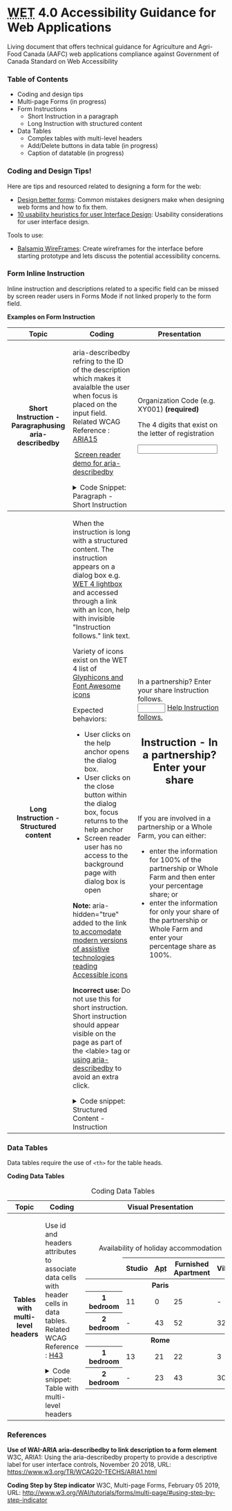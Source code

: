 <head>
<meta charset="utf-8" />
<!-- Web Experience Toolkit (WET) / Boîte à outils de l'expérience Web (BOEW)
wet-boew.github.io/wet-boew/License-en.html / wet-boew.github.io/wet-boew/Licence-fr.html -->
<meta content="width=device-width, initial-scale=1" name="viewport" />
<meta property="dcterms:issued" title="W3CDTF" content="2013-02-21" />
<meta property="dcterms:modified" title="W3CDTF" content="2018-07-25" />
<meta property="dcterms:format" title="gcformat" content="" />
<meta property="dcterms:title" content="Canadian agri-food sector intelligence" />
<meta property="aafc:subject" title="aafcsubject" content="bottled water industry;organic food industry;nutraceuticals" />
<meta property="dcterms:subject" title="gccore" content="benchmarks;imports;food" />
<meta property="dcterms:description" content="Poultry and Eggs Poultry and egg market information historical trends trade data and import permits factsheets and publications federally registered plants and stations and a list of industry associations." />
<meta property="dcterms:language" title="ISO639-2" content="eng" />
<meta property="keywords" content="snack foods;Livestock Livestock;Seafood Information;economic growth;three-month advance access period" />
<meta property="dcterms:audience" title="gcaudience" content="" />
<meta property="dcterms:type" title="gctype" content="resource list" />
<meta property="dcterms:creator" content="Agriculture and Agri-Food Canada" />
<meta property="dcterms:spatial" title="gcregions" content="" />
<script src="https://www.agr.gc.ca/assets.adobedtm.com/caacec67651710193d2331efef325107c23a0145/satelliteLib-c2082deaf69c358c641c5eb20f94b615dd606662.js"></script>
<link rel="stylesheet" href="https://maxcdn.bootstrapcdn.com/font-awesome/4.7.0/css/font-awesome.css" />
<meta property="dcterms:service" content="AAFC-AAC" />
<meta property="dcterms:accessRights" content="2" />
<!--[if gte IE 9 | !IE ]><!-->
<link href="https://www.agr.gc.ca/res/wet-boew4/assets/favicon.ico" rel="icon" type="image/x-icon" />
<link rel="stylesheet" href="https://www.agr.gc.ca/res/wet-boew4/css/wet-boew.min.css" />
<!--<![endif]-->
<link rel="stylesheet" href="https://www.agr.gc.ca/res/wet-boew4/css/theme.min.css" />
<!--[if lt IE 9]>
<link href="https://www.agr.gc.ca/res/wet-boew4/assets/favicon.ico" rel="shortcut icon"/>
<link rel="stylesheet" href="https://www.agr.gc.ca/res/wet-boew4/css/ie8-wet-boew.min.css"/>
<link rel="stylesheet" href="https://www.agr.gc.ca/res/wet-boew4/css/ie8-theme.min.css"/>
<script src="https://ajax.googleapis.com/ajax/libs/jquery/1.11.1/jquery.min.js"></script>
<script src="https://www.agr.gc.ca/res/wet-boew4/js/ie8-wet-boew.min.js"></script>
<![endif]-->
<noscript>
  <link rel="stylesheet" href="https://www.agr.gc.ca/res/wet-boew4/css/noscript.min.css" /></noscript>
<!-- CustomScriptsCSSStart -->
<link rel="stylesheet" href="https://www.agr.gc.ca/res/aafc-aac4/css/theme.css" />
<link rel="stylesheet" href="https://www.agr.gc.ca/res/aafc-aac4/css/util.css" />
<!--[if lte IE 8]>
<link rel="stylesheet" href="https://www.agr.gc.ca/res/aafc-aac4/css/theme-ie.css" />
<link rel="stylesheet" href="https://www.agr.gc.ca/res/aafc-aac4/css/util-ie.css" />
<![endif]-->
<script src="https://www.agr.gc.ca/res/aafc-aac4/js/util.js"></script>
<!-- CustomScriptsCSSEnd -->
</head>

# <abbr title="Web Experience Toolkit">WET</abbr> 4.0  Accessibility Guidance for Web Applications

Living document that offers technical guidance for Agriculture and Agri-Food Canada (AAFC) web applications compliance against Government of Canada Standard on Web Accessibility

### Table of Contents

-   Coding and design tips
-   Multi-page Forms (in progress)
-   Form Instructions
    -   Short Instruction in a paragraph
    -   Long Instruction with structured content
-   Data Tables
    -   Complex tables with multi-level headers
    -   Add/Delete buttons in data table (in progress)
    -   Caption of datatable (in progress)

### Coding and Design Tips!

Here are tips and resourced related to designing a form for the web:

-   [Design better forms](https://uxdesign.cc/design-better-forms-96fadca0f49c): Common mistakes designers make when designing web forms and how to fix them.
-   [10 usability heuristics for user Interface Design](https://www.nngroup.com/articles/ten-usability-heuristics/): Usability considerations for user interface design.

Tools to use:

-   [Balsamiq WireFrames](https://balsamiq.com/): Create wireframes for the interface before starting prototype and lets discuss the potential accessibility concerns.

### Form Inline Instruction

Inline instruction and descriptions related to a specific field can be missed by screen reader users in Forms Mode if not linked properly to the form field.

**Examples on Form Instruction**
<table>
  <thead>
    <th class="active">Topic</th>
    <th class="active">Coding</th>
    <th class="active">Presentation</th>
  </thead>
  <tbody>
    <tr>
      <th id="short-instruction-aria-describedby">Short Instruction - Paragraphusing aria-describedby</th>
      <td>
        <p>aria-describedby refring to the ID of the description which makes it avaialble the user when focus is placed on the input field. <br>
          Related WCAG Reference : <a href="https://www.w3.org/TR/WCAG20-TECHS/ARIA15.html">ARIA15</a></p>
        <p> <span class="eye-slash">&nbsp;</span><a href="https://youtu.be/8P1xolZhavM">Screen reader demo for aria-describedby</a></p>
        <details>
          <summary class="well well-sm">Code Snippet: Paragraph - Short Instruction</summary>
          <code class="prettyprint">&lt;label for=&quot;orgname&quot;&gt;Organization Code (e.g. XY001) &lt;strong class=&quot;required&quot;&gt;(required)&lt;/strong&gt;&lt;/label&gt;<br>
            <br>
            &lt;!--Instruction sentence with an ID--&gt;
            <br>
            &lt;p <strong>id=&quot;orgname_desc&quot;</strong>&gt;The 4 digits that exist on the letter of registration&lt;/p&gt;<br>
            <br>
            &lt;!--instruction linked to the input field using aria-describedby--&gt;
            <br>
            &lt;input id=&quot;orgname&quot; name=&quot;orgname&quot; type=&quot;text&quot; <strong>aria-describedby=&quot;orgname_desc&quot;</strong>/&gt;
          </code>
        </details>
      </td>
      <td>
        <div class="form-group">
          <label for="orgname" class="required"><span class="field-name">Organization Code (e.g. XY001)</span> <strong class="required">(required)</strong></label>
          <p id="orgname_desc">The 4 digits that exist on the letter of registration</p>
          <input class="form-control" id="orgname" name="orgname" type="text" required pattern=".{2,}" data-rule-minlength="2" aria-describedby="orgname_desc" />
        </div>
      </td>
    </tr>
  </tbody>
  <tr>
    <th>Long Instruction - Structured content</th>
    <td>
      <p> When the instruction is long with a structured content. The instruction appears on a dialog box e.g. <a href="https://wet-boew.github.io/wet-boew/demos/lightbox/lightbox-en.html">WET 4 lightbox</a> and accessed through a link with an
        Icon, help with invisible &quot;Instruction follows.&quot; link text. </p>
      <p>Variety of icons exist on the WET 4 list of <a href="http://wet-boew.github.io/wet-boew-styleguide/v4/design/icons-en.html">Glyphicons and Font Awesome icons</a></p>
      <p> Expected behaviors:
      </p>
      <ul>
        <li>User clicks on the help anchor opens the dialog box. </li>
        <li>User clicks on the close button within the dialog box, focus returns to the help anchor </li>
        <li>Screen reader user has no access to the background page with dialog box is open </li>
      </ul>
      <p><strong>Note: </strong>aria-hidden="true" added to the link<a href="http://bootstrapdocs.com/v3.3.1/docs/components/#glyphicons"> to accomodate modern versions of assistive technologies reading Accessible icons </a></p>
      <p><strong>Incorrect use: </strong>Do not use this for short instruction. Short instruction should appear visible on the page as part of the &lt;lable&gt; tag or <a href="short-instruction-aria-describedby">using aria-describedby</a> to
        avoid an extra click. </p>
      <details>
        <summary class="well well-sm">Code snippet: Structured Content - Instruction</summary>
        <code class="prettyprint"> &lt;div class=&quot;form-group&quot;&gt;<br>
          &lt;div&gt;<br>
          &lt;label for=&quot;partnership-share&quot; id=&quot;partnership-label&quot;&gt;In a partnership? Enter your share &lt;/label&gt;<br>
          &lt;!-- A warning for Screen reader users
          that instruction link will follow. Warning is read through the use of arbia-labelledby--&gt;<br>
          <strong>&lt;span class=&quot;wb-inv&quot; id=&quot;inst-partner-follows&quot;&gt;Instruction follows.&lt;/span&gt;<br>
            &lt;/div&gt;</strong><br>
          <br>
          &lt;!-- both label and instruction have ids. IDs are used to link them with the input field via aria-labelledby in the correct reading order--&gt; <br>
          &lt;input style=&quot;display: inline;&quot; type=&quot;number&quot; min=&quot;0&quot; max=&quot;100&quot; class=&quot;form-control valid&quot; name=&quot;partnership-share&quot; id=&quot;partnership-share&quot; <strong>aria-labelledby=&quot;partnership-label
            inst-partner-follows&quot;</strong>/&gt;<br>
          <br>
          &lt;!-- Instruction link --&gt;
          <br>
          &lt;a href=&quot;#partner-percentatge-instruction&quot; class=&quot;wb-lbx lbx-modal lbx-hide-gal&quot;&gt; &lt;span class=&quot;glyphicon glyphicon-question-sign&quot; aria-hidden=&quot;true&quot;&gt;&lt;/span&gt; Help &lt;span
          class=&quot;wb-inv&quot;&gt;Instruction follows.&lt;/span&gt;&lt;/a&gt;<br>
          <br>
          &lt;!-- lightbox code--&gt;<br>
          &lt;section id=&quot;partner-percentatge-instruction&quot; class=&quot;mfp-hide modal-dialog modal-content overlay-def&quot;&gt;<br>
          &lt;header class=&quot;modal-header&quot;&gt;<br>
          &lt;h2 class=&quot;modal-title&quot;&gt;Instruction - In a partnership? Enter your share&lt;/h2&gt;<br>
          &lt;/header&gt;<br>
          &lt;div class=&quot;modal-body&quot;&gt;<br>
          &lt;p&gt;If you are involved in a partnership or a Whole Farm, you can either: &lt;/p&gt;<br>
          &lt;ul&gt;<br>
          &lt;li&gt;enter the information for 100% of the partnership or Whole Farm and then enter your percentage share; or&lt;/li&gt;<br>
          &lt;li&gt;enter the information for only your share of the partnership or Whole Farm and enter your percentage share as 100%.&lt;/li&gt;<br>
          &lt;/ul&gt;<br>
          &lt;/div&gt;<br>
          &lt;/section&gt;<br>
          &lt;/div&gt;</code>
      </details>
    </td>
    <td>
      <div class="form-group">
        <div>
          <label for="partnership-share" id="partnership-label">In a partnership? Enter your share </label>
          <span class="wb-inv" id="inst-partner-follows">Instruction follows.</span></div>
        <input style="display: inline;" type="number" min="0" max="100" class="form-control valid" name="partnership-share" id="partnership-share" aria-labelledby="partnership-label inst-partner-follows" />
        <a href="#partner-percentatge-instruction" class="wb-lbx lbx-modal lbx-hide-gal"> <span class="glyphicon glyphicon-question-sign" aria-hidden="true"></span> Help <span class="wb-inv">Instruction follows.</span></a>
        <section id="partner-percentatge-instruction" class="mfp-hide modal-dialog modal-content overlay-def">
          <header class="modal-header">
            <h2 class="modal-title">Instruction - In a partnership? Enter your share</h2>
          </header>
          <div class="modal-body">
            <p>If you are involved in a partnership or a Whole Farm, you can either: </p>
            <ul>
              <li>enter the information for 100% of the partnership or Whole Farm and then enter your percentage share; or</li>
              <li>enter the information for only your share of the partnership or Whole Farm and enter your percentage share as 100%.</li>
            </ul>
          </div>
        </section>
      </div>
    </td>
  </tr>
</table>

### Data Tables
Data tables require the use of `<th>` for the table heads.

**Coding Data Tables**
<table class="table table-bordered">
  <caption class="text-left">Coding Data Tables</caption>
  <thead>
    <th class="active">Topic</th>
    <th class="active, col-md-4, col-lg-4">Coding</th>
    <th class="active, col-md-6, col-lg-6">Visual Presentation</th>
  </thead>
  <tbody>
    <tr>
      <th id="data-table-mutli-levels">Tables with multi-level headers</th>
      <td>
        <p>Use id and headers attributes to associate data cells with header cells in data tables. <br>
          Related WCAG Reference : <a href="https://www.w3.org/TR/WCAG20-TECHS/H43.html">H43</a></p>
        <details>
          <summary class="well well-sm">Code snippet: Table with multi-level headers</summary>
          <code class="prettyprint">&lt;table&gt;<br>
            &lt;caption&gt;<br>
            Availability of holiday accommodation<br>
            &lt;/caption&gt;<br>
            &lt;thead&gt;<br>
            &lt;tr&gt;<br>
            &lt;td&gt;&lt;/td&gt;<br>
            &lt;th id=&quot;stud&quot; scope=&quot;col&quot;&gt;Studio&lt;/th&gt;<br>
            &lt;th id=&quot;apt&quot; scope=&quot;col&quot;&gt;&lt;abbr title=&quot;Apartment&quot;&gt;Apt&lt;/abbr&gt;&lt;/th&gt;<br>
            &lt;th id=&quot;chal&quot; scope=&quot;col&quot;&gt;Furnished Apartment&lt;/th&gt;<br>
            &lt;th id=&quot;villa&quot; scope=&quot;col&quot;&gt;Villa&lt;/th&gt;<br>
            &lt;/tr&gt;<br>
            &lt;/thead&gt;<br>
            &lt;tbody&gt;<br>
            &lt;tr&gt;<br>
            &lt;th id=&quot;par&quot; class=&quot;span&quot; colspan=&quot;5&quot; scope=&quot;colgroup&quot;&gt;Paris&lt;/th&gt;<br>
            &lt;/tr&gt;<br>
            &lt;tr&gt;<br>
            &lt;th headers=&quot;par&quot; id=&quot;pbed1&quot;&gt;1 bedroom&lt;/th&gt;<br>
            &lt;td headers=&quot;par pbed1 stud&quot;&gt;11&lt;/td&gt;<br>
            &lt;td headers=&quot;par pbed1 apt&quot;&gt;0&lt;/td&gt;<br>
            &lt;td headers=&quot;par pbed1 chal&quot;&gt;25&lt;/td&gt;<br>
            &lt;td headers=&quot;par pbed1 villa&quot;&gt;-&lt;/td&gt;<br>
            &lt;/tr&gt;<br>
            &lt;tr&gt;<br>
            &lt;th headers=&quot;par&quot; id=&quot;pbed2&quot;&gt;2 bedroom&lt;/th&gt;<br>
            &lt;td headers=&quot;par pbed2 stud&quot;&gt;-&lt;/td&gt;<br>
            &lt;td headers=&quot;par pbed2 apt&quot;&gt;43&lt;/td&gt;<br>
            &lt;td headers=&quot;par pbed2 chal&quot;&gt;52&lt;/td&gt;<br>
            &lt;td headers=&quot;par pbed2 villa&quot;&gt;32&lt;/td&gt;<br>
            &lt;/tr&gt;<br>
            &lt;tr&gt;<br>
            &lt;th id=&quot;rome&quot; class=&quot;span&quot; colspan=&quot;5&quot; scope=&quot;colgroup&quot;&gt;Rome&lt;/th&gt;<br>
            &lt;/tr&gt;<br>
            &lt;tr&gt;<br>
            &lt;th id=&quot;rbed1&quot; headers=&quot;rome&quot;&gt;1 bedroom&lt;/th&gt;<br>
            &lt;td headers=&quot;rome rbed1 stud&quot;&gt;13&lt;/td&gt;<br>
            &lt;td headers=&quot;rome rbed1 apt&quot;&gt;21&lt;/td&gt;<br>
            &lt;td headers=&quot;rome rbed1 chal&quot;&gt;22&lt;/td&gt;<br>
            &lt;td headers=&quot;rome rbed1 villa&quot;&gt;3&lt;/td&gt;<br>
            &lt;/tr&gt;<br>
            &lt;tr&gt;<br>
            &lt;th id=&quot;rbed2&quot; headers=&quot;rome&quot;&gt;2 bedroom&lt;/th&gt;<br>
            &lt;td headers=&quot;rome rbed2 stud&quot;&gt;-&lt;/td&gt;<br>
            &lt;td headers=&quot;rome rbed2 apt&quot;&gt;23&lt;/td&gt;<br>
            &lt;td headers=&quot;rome rbed2 chal&quot;&gt;43&lt;/td&gt;<br>
            &lt;td headers=&quot;rome rbed2 villa&quot;&gt;30&lt;/td&gt;<br>
            &lt;/tr&gt;<br>
            &lt;/tbody&gt;<br>
            &lt;/table&gt;</code>
        </details>
      </td>
      <td>
        <table class="table table-bordered">
          <caption class="text-left">Availability of holiday accommodation</caption>
          <thead>
            <tr>
              <td></td>
              <th id="stud" scope="col">Studio</th>
              <th id="apt" scope="col"><abbr title="Apartment">Apt</abbr></th>
              <th id="chal" scope="col">Furnished Apartment</th>
              <th id="villa" scope="col">Villa</th>
            </tr>
          </thead>
          <tbody>
            <tr>
              <th id="par" class="span" colspan="5" scope="colgroup">Paris</th>
            </tr>
            <tr>
              <th headers="par" id="pbed1">1 bedroom</th>
              <td headers="par pbed1 stud">11</td>
              <td headers="par pbed1 apt">0</td>
              <td headers="par pbed1 chal">25</td>
              <td headers="par pbed1 villa">-</td>
            </tr>
            <tr>
              <th headers="par" id="pbed2">2 bedroom</th>
              <td headers="par pbed2 stud">-</td>
              <td headers="par pbed2 apt">43</td>
              <td headers="par pbed2 chal">52</td>
              <td headers="par pbed2 villa">32</td>
            </tr>
            <tr>
              <th id="rome" class="span" colspan="5" scope="colgroup">Rome</th>
            </tr>
            <tr>
              <th id="rbed1" headers="rome">1 bedroom</th>
              <td headers="rome rbed1 stud">13</td>
              <td headers="rome rbed1 apt">21</td>
              <td headers="rome rbed1 chal">22</td>
              <td headers="rome rbed1 villa">3</td>
            </tr>
            <tr>
              <th id="rbed2" headers="rome">2 bedroom</th>
              <td headers="rome rbed2 stud">-</td>
              <td headers="rome rbed2 apt">23</td>
              <td headers="rome rbed2 chal">43</td>
              <td headers="rome rbed2 villa">30</td>
            </tr>
          </tbody>
        </table>
      </td>
    </tr>
  </tbody>
</table>

### References
**Use of WAI-ARIA aria-describedby to link description to a form element**
W3C, ARIA1: Using the aria-describedby property to provide a descriptive label for user interface controls, November 20 2018, URL: <https://www.w3.org/TR/WCAG20-TECHS/ARIA1.html>

**Coding Step by Step indicator**
W3C, Multi-page Forms, February 05 2019, URL: <http://www.w3.org/WAI/tutorials/forms/multi-page/#using-step-by-step-indicator>
